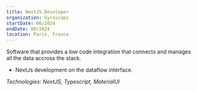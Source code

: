 ```yaml
---
title: NextJS Developer 
organization: Gyroscops
startDate: 06/2024
endDate: 09/2024
location: Paris, France
---
```


Software that provides a low code integration that connects and manages all the data accross the stack.

- NextJs development on the dataflow interface.

*Technologies: NextJS, Typescript, MaterialUI*
